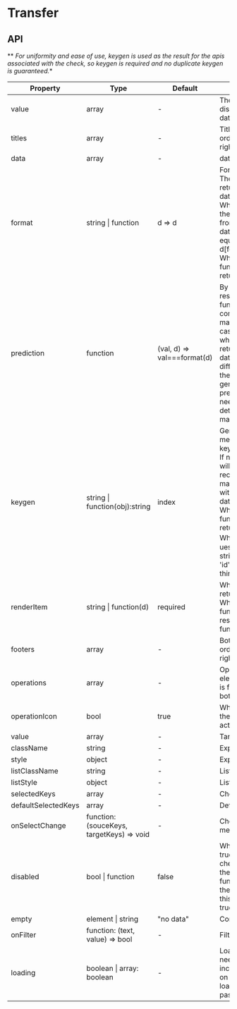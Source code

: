 # Transfer

<example />

## API

** *For uniformity and ease of use, keygen is used as the result for the apis associated with the check, so keygen is required and no duplicate keygen is guaranteed.**


| Property | Type | Default | Description |
| --- | --- | --- | --- |
| value | array | - | The set of values ​​displayed in the box data on the right |
| titles | array | - | Title on both sides, order from left to right |
| data | array | - | datasource |
| format | string \| function | d => d | Format value<br />The defaule value is return the original data.<br />When it is a string, the value is fetched from the original data as a key equivalent to (d) => d\[format\]<br />When it is a function, use its return value. |
| prediction | function | (val, d) => val===format(d) | By default, the result of the format function is used to compare whether it matches. In some cases (for example, whe an object that returns the original data is updated, an different option with the same value  is generated), the prediction function needs to be used to determine whether match |
| keygen | string \| function(obj):string | index | Generate a auxiliary method for each key<br />If not filled, index will be used(not recommended,there may be problems with more than 10 data)<br />When it is a function, use its return value.<br />When it is a string，ues the value of the string.For example, 'id' is the same thing as (d) => d.id. |
| renderItem | string \| function(d) | required | When it is a string, return d\[string]<br />When it is a function, return the result of the function. |
| footers | array | - | Bottom element, order from left to right |
| operations | array | - | Operational elements, the order is from top to bottom |
| operationIcon | bool | true |  Whether to display the icon of the action button |
| value | array |  - |  Target value |
| className | string | - | Expanded class |
| style | object | - |  Expanded style |
| listClassName | string | - | List extended class |
| listStyle | object | - | List extension style |
| selectedKeys | array | - |  Checked list |
| defaultSelectedKeys | array | - | Default checked list |
| onSelectChange | function: (souceKeys, targetKeys) => void | - |  Check the trigger method |
| disabled | bool \| function | false | When the value is true, disabled all checkboxes; When the value is function, disable the checkbox that this function returns true. |
| empty | element \| string | "no data" | Contentless display |
| onFilter | function: (text, value) => bool | - | Filter function |
| loading| boolean \| array: boolean | - | Loading, if you need to have inconsistent states on both sides of the load, you need to pass in the array |